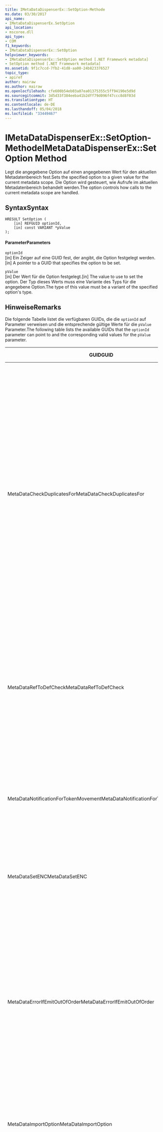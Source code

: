 ```yaml
---
title: IMetaDataDispenserEx::SetOption-Methode
ms.date: 03/30/2017
api_name:
- IMetaDataDispenserEx.SetOption
api_location:
- mscoree.dll
api_type:
- COM
f1_keywords:
- IMetaDataDispenserEx::SetOption
helpviewer_keywords:
- IMetaDataDispenserEx::SetOption method [.NET Framework metadata]
- SetOption method [.NET Framework metadata]
ms.assetid: 9f1c7ccd-7fb2-41d8-aa00-24b823376527
topic_type:
- apiref
author: mairaw
ms.author: mairaw
ms.openlocfilehash: cfe600b54eb03a07ea01375355c5ff94190e5d9d
ms.sourcegitcommit: 3d5d33f384eeba41b2dff79d096f47ccc8d8f03d
ms.translationtype: HT
ms.contentlocale: de-DE
ms.lasthandoff: 05/04/2018
ms.locfileid: "33449467"
---
```

# <a name="imetadatadispenserexsetoption-method"></a><span data-ttu-id="2e1bb-102">IMetaDataDispenserEx::SetOption-Methode</span><span class="sxs-lookup"><span data-stu-id="2e1bb-102">IMetaDataDispenserEx::SetOption Method</span></span>
<span data-ttu-id="2e1bb-103">Legt die angegebene Option auf einen angegebenen Wert für den aktuellen Metadatenbereich fest.</span><span class="sxs-lookup"><span data-stu-id="2e1bb-103">Sets the specified option to a given value for the current metadata scope.</span></span> <span data-ttu-id="2e1bb-104">Die Option wird gesteuert, wie Aufrufe im aktuellen Metadatenbereich behandelt werden.</span><span class="sxs-lookup"><span data-stu-id="2e1bb-104">The option controls how calls to the current metadata scope are handled.</span></span>  
  
## <a name="syntax"></a><span data-ttu-id="2e1bb-105">Syntax</span><span class="sxs-lookup"><span data-stu-id="2e1bb-105">Syntax</span></span>  
  
```  
HRESULT SetOption (  
    [in] REFGUID optionId,   
    [in] const VARIANT *pValue  
);  
```  
  
#### <a name="parameters"></a><span data-ttu-id="2e1bb-106">Parameter</span><span class="sxs-lookup"><span data-stu-id="2e1bb-106">Parameters</span></span>  
 `optionId`  
 <span data-ttu-id="2e1bb-107">[in] Ein Zeiger auf eine GUID fest, der angibt, die Option festgelegt werden.</span><span class="sxs-lookup"><span data-stu-id="2e1bb-107">[in] A pointer to a GUID that specifies the option to be set.</span></span>  
  
 `pValue`  
 <span data-ttu-id="2e1bb-108">[in] Der Wert für die Option festgelegt.</span><span class="sxs-lookup"><span data-stu-id="2e1bb-108">[in] The value to use to set the option.</span></span> <span data-ttu-id="2e1bb-109">Der Typ dieses Werts muss eine Variante des Typs für die angegebene Option.</span><span class="sxs-lookup"><span data-stu-id="2e1bb-109">The type of this value must be a variant of the specified option's type.</span></span>  
  
## <a name="remarks"></a><span data-ttu-id="2e1bb-110">Hinweise</span><span class="sxs-lookup"><span data-stu-id="2e1bb-110">Remarks</span></span>  
 <span data-ttu-id="2e1bb-111">Die folgende Tabelle listet die verfügbaren GUIDs, die die `optionId` auf Parameter verweisen und die entsprechende gültige Werte für die `pValue` Parameter.</span><span class="sxs-lookup"><span data-stu-id="2e1bb-111">The following table lists the available GUIDs that the `optionId` parameter can point to and the corresponding valid values for the `pValue` parameter.</span></span>  
  
|<span data-ttu-id="2e1bb-112">GUID</span><span class="sxs-lookup"><span data-stu-id="2e1bb-112">GUID</span></span>|<span data-ttu-id="2e1bb-113">Beschreibung</span><span class="sxs-lookup"><span data-stu-id="2e1bb-113">Description</span></span>|<span data-ttu-id="2e1bb-114">`pValue` Parameter</span><span class="sxs-lookup"><span data-stu-id="2e1bb-114">`pValue` Parameter</span></span>|  
|----------|-----------------|------------------------|  
|<span data-ttu-id="2e1bb-115">MetaDataCheckDuplicatesFor</span><span class="sxs-lookup"><span data-stu-id="2e1bb-115">MetaDataCheckDuplicatesFor</span></span>|<span data-ttu-id="2e1bb-116">Steuert, welche Elemente auf Duplikate überprüft werden.</span><span class="sxs-lookup"><span data-stu-id="2e1bb-116">Controls which items are checked for duplicates.</span></span> <span data-ttu-id="2e1bb-117">Bei jedem Aufruf ein [IMetaDataEmit](../../../../docs/framework/unmanaged-api/metadata/imetadataemit-interface.md) Methode, die ein neues Element erstellt, bitten Sie die Methode überprüft, ob das Element im aktuellen Gültigkeitsbereich bereits vorhanden ist.</span><span class="sxs-lookup"><span data-stu-id="2e1bb-117">Each time you call an [IMetaDataEmit](../../../../docs/framework/unmanaged-api/metadata/imetadataemit-interface.md) method that creates a new item, you can ask the method to check whether the item already exists in the current scope.</span></span> <span data-ttu-id="2e1bb-118">Sie können beispielsweise überprüfen, das Vorhandensein des `mdMethodDef` Elemente; in diesem Fall beim Aufruf [IMetaDataEmit:: DefineMethod](../../../../docs/framework/unmanaged-api/metadata/imetadataemit-definemethod-method.md), überprüft die Methode im aktuellen Bereich nicht bereits vorhanden ist.</span><span class="sxs-lookup"><span data-stu-id="2e1bb-118">For example, you can check for the existence of `mdMethodDef` items; in this case, when you call [IMetaDataEmit::DefineMethod](../../../../docs/framework/unmanaged-api/metadata/imetadataemit-definemethod-method.md), it will check that the method does not already exist in the current scope.</span></span> <span data-ttu-id="2e1bb-119">Diese Überprüfung verwendet den Schlüssel, der eine bestimmte Methode eindeutig identifiziert: übergeordneter Typ, Name und Signatur.</span><span class="sxs-lookup"><span data-stu-id="2e1bb-119">This check uses the key that uniquely identifies a given method: parent type, name, and signature.</span></span>|<span data-ttu-id="2e1bb-120">Muss eine Variante des Typs UI4 sein und darf eine Kombination der Werte für die [CorCheckDuplicatesFor](../../../../docs/framework/unmanaged-api/metadata/corcheckduplicatesfor-enumeration.md) Enumeration.</span><span class="sxs-lookup"><span data-stu-id="2e1bb-120">Must be a variant of type UI4, and must contain a combination of the values of the [CorCheckDuplicatesFor](../../../../docs/framework/unmanaged-api/metadata/corcheckduplicatesfor-enumeration.md) enumeration.</span></span>|  
|<span data-ttu-id="2e1bb-121">MetaDataRefToDefCheck</span><span class="sxs-lookup"><span data-stu-id="2e1bb-121">MetaDataRefToDefCheck</span></span>|<span data-ttu-id="2e1bb-122">Steuert, die welche Elemente auf die verwiesen wird, werden in Definitionen konvertiert.</span><span class="sxs-lookup"><span data-stu-id="2e1bb-122">Controls which referenced items are converted to definitions.</span></span> <span data-ttu-id="2e1bb-123">Standardmäßig wird das Metadatenmodul den Code optimieren, indem Sie ein Element verwiesen wird, der Definition konvertieren, wenn das Element verwiesen wird, tatsächlich im aktuellen Bereich definiert ist.</span><span class="sxs-lookup"><span data-stu-id="2e1bb-123">By default, the metadata engine will optimize the code by converting a referenced item to its definition if the referenced item is actually defined in the current scope.</span></span>|<span data-ttu-id="2e1bb-124">Muss eine Variante des Typs UI4 sein und darf eine Kombination der Werte für die [CorRefToDefCheck](../../../../docs/framework/unmanaged-api/metadata/correftodefcheck-enumeration.md) Enumeration.</span><span class="sxs-lookup"><span data-stu-id="2e1bb-124">Must be a variant of type UI4, and must contain a combination of the values of the [CorRefToDefCheck](../../../../docs/framework/unmanaged-api/metadata/correftodefcheck-enumeration.md) enumeration.</span></span>|  
|<span data-ttu-id="2e1bb-125">MetaDataNotificationForTokenMovement</span><span class="sxs-lookup"><span data-stu-id="2e1bb-125">MetaDataNotificationForTokenMovement</span></span>|<span data-ttu-id="2e1bb-126">Steuerelemente, die die Token ordnet auftritt, während ein Zusammenführen von Metadaten Rückrufe zu generieren.</span><span class="sxs-lookup"><span data-stu-id="2e1bb-126">Controls which token remaps occurring during a metadata merge generate callbacks.</span></span> <span data-ttu-id="2e1bb-127">Verwenden der [IMetaDataEmit:: SetHandler](../../../../docs/framework/unmanaged-api/metadata/imetadataemit-sethandler-method.md) Methode zum Herstellen der [IMapToken](../../../../docs/framework/unmanaged-api/metadata/imaptoken-interface.md) Schnittstelle.</span><span class="sxs-lookup"><span data-stu-id="2e1bb-127">Use the [IMetaDataEmit::SetHandler](../../../../docs/framework/unmanaged-api/metadata/imetadataemit-sethandler-method.md) method to establish your [IMapToken](../../../../docs/framework/unmanaged-api/metadata/imaptoken-interface.md) interface.</span></span>|<span data-ttu-id="2e1bb-128">Muss eine Variante des Typs UI4 sein und darf eine Kombination der Werte für die [CorNotificationForTokenMovement](../../../../docs/framework/unmanaged-api/metadata/cornotificationfortokenmovement-enumeration.md) Enumeration.</span><span class="sxs-lookup"><span data-stu-id="2e1bb-128">Must be a variant of type UI4, and must contain a combination of the values of the [CorNotificationForTokenMovement](../../../../docs/framework/unmanaged-api/metadata/cornotificationfortokenmovement-enumeration.md) enumeration.</span></span>|  
|<span data-ttu-id="2e1bb-129">MetaDataSetENC</span><span class="sxs-lookup"><span data-stu-id="2e1bb-129">MetaDataSetENC</span></span>|<span data-ttu-id="2e1bb-130">Steuert das Verhalten von bearbeiten und Fortfahren (ENC).</span><span class="sxs-lookup"><span data-stu-id="2e1bb-130">Controls the behavior of edit-and-continue (ENC).</span></span> <span data-ttu-id="2e1bb-131">Nur einen Modus Verhalten kann zu einem Zeitpunkt festgelegt werden.</span><span class="sxs-lookup"><span data-stu-id="2e1bb-131">Only one mode of behavior can be set at a time.</span></span>|<span data-ttu-id="2e1bb-132">Muss eine Variante des Typs UI4 sein und darf der Wert der [CorSetENC](../../../../docs/framework/unmanaged-api/metadata/corsetenc-enumeration.md) Enumeration.</span><span class="sxs-lookup"><span data-stu-id="2e1bb-132">Must be a variant of type UI4, and must contain a value of the [CorSetENC](../../../../docs/framework/unmanaged-api/metadata/corsetenc-enumeration.md) enumeration.</span></span> <span data-ttu-id="2e1bb-133">Der Wert ist eine Bitmaske.</span><span class="sxs-lookup"><span data-stu-id="2e1bb-133">The value is not a bitmask.</span></span>|  
|<span data-ttu-id="2e1bb-134">MetaDataErrorIfEmitOutOfOrder</span><span class="sxs-lookup"><span data-stu-id="2e1bb-134">MetaDataErrorIfEmitOutOfOrder</span></span>|<span data-ttu-id="2e1bb-135">Steuert, welche Fehler ausgegeben,-außerhalb der normalen Reihenfolge Rückrufe zu generieren.</span><span class="sxs-lookup"><span data-stu-id="2e1bb-135">Controls which emitted-out-of-order errors generate callbacks.</span></span> <span data-ttu-id="2e1bb-136">Ausgeben von Metadaten, die außerhalb der Reihenfolge ist nicht schwerwiegend. Wenn Sie Metadaten in eine Bestellung, die vom Metadatenmodul bevorzugt wird auszugeben, die Metadaten ist jedoch kompakter und kann daher effizienter durchsucht werden.</span><span class="sxs-lookup"><span data-stu-id="2e1bb-136">Emitting metadata out of order is not fatal; however, if you emit metadata in an order that is favored by the metadata engine, the metadata is more compact and therefore can be more efficiently searched.</span></span> <span data-ttu-id="2e1bb-137">Verwenden der `IMetaDataEmit::SetHandler` Methode zum Herstellen der [IMetaDataError](../../../../docs/framework/unmanaged-api/metadata/imetadataerror-interface.md) Schnittstelle.</span><span class="sxs-lookup"><span data-stu-id="2e1bb-137">Use the `IMetaDataEmit::SetHandler` method to establish your [IMetaDataError](../../../../docs/framework/unmanaged-api/metadata/imetadataerror-interface.md) interface.</span></span>|<span data-ttu-id="2e1bb-138">Muss eine Variante des Typs UI4 sein und darf eine Kombination der Werte für die [CorErrorIfEmitOutOfOrder](../../../../docs/framework/unmanaged-api/metadata/corerrorifemitoutoforder-enumeration.md) Enumeration.</span><span class="sxs-lookup"><span data-stu-id="2e1bb-138">Must be a variant of type UI4, and must contain a combination of the values of the [CorErrorIfEmitOutOfOrder](../../../../docs/framework/unmanaged-api/metadata/corerrorifemitoutoforder-enumeration.md) enumeration.</span></span>|  
|<span data-ttu-id="2e1bb-139">MetaDataImportOption</span><span class="sxs-lookup"><span data-stu-id="2e1bb-139">MetaDataImportOption</span></span>|<span data-ttu-id="2e1bb-140">Steuert, welche Arten von Elementen, die während eines ENC gelöscht wurden, die durch ein Enumerator abgerufen werden.</span><span class="sxs-lookup"><span data-stu-id="2e1bb-140">Controls which kinds of items that were deleted during an ENC are retrieved by an enumerator.</span></span>|<span data-ttu-id="2e1bb-141">Muss eine Variante des Typs UI4 sein und darf eine Kombination der Werte für die [CorImportOptions-Enumeration](../../../../docs/framework/unmanaged-api/metadata/corimportoptions-enumeration.md) Enumeration.</span><span class="sxs-lookup"><span data-stu-id="2e1bb-141">Must be a variant of type UI4, and must contain a combination of the values of the [CorImportOptions Enumeration](../../../../docs/framework/unmanaged-api/metadata/corimportoptions-enumeration.md) enumeration.</span></span>|  
|<span data-ttu-id="2e1bb-142">MetaDataThreadSafetyOptions</span><span class="sxs-lookup"><span data-stu-id="2e1bb-142">MetaDataThreadSafetyOptions</span></span>|<span data-ttu-id="2e1bb-143">Steuert, ob das Metadatenmodul Leser/Schreibersperre sperren, gewährleisteten Threadsicherheit erhält.</span><span class="sxs-lookup"><span data-stu-id="2e1bb-143">Controls whether the metadata engine obtains reader/writer locks, thereby ensuring thread safety.</span></span> <span data-ttu-id="2e1bb-144">Standardmäßig nimmt das Modul an, dass der Zugriff durch den Aufrufer Singlethread ist, sodass keine Sperren abgerufen werden.</span><span class="sxs-lookup"><span data-stu-id="2e1bb-144">By default, the engine assumes that access is single-threaded by the caller, so no locks are obtained.</span></span> <span data-ttu-id="2e1bb-145">Clients sind zuständig für die Verwaltung von richtigen Threadsynchronisierung, wenn die Metadaten-API verwendet.</span><span class="sxs-lookup"><span data-stu-id="2e1bb-145">Clients are responsible for maintaining proper thread synchronization when using the metadata API.</span></span>|<span data-ttu-id="2e1bb-146">Muss eine Variante des Typs UI4 sein und darf der Wert der [CorThreadSafetyOptions](../../../../docs/framework/unmanaged-api/metadata/corthreadsafetyoptions-enumeration.md) Enumeration.</span><span class="sxs-lookup"><span data-stu-id="2e1bb-146">Must be a variant of type UI4, and must contain a value of the [CorThreadSafetyOptions](../../../../docs/framework/unmanaged-api/metadata/corthreadsafetyoptions-enumeration.md) enumeration.</span></span> <span data-ttu-id="2e1bb-147">Der Wert ist eine Bitmaske.</span><span class="sxs-lookup"><span data-stu-id="2e1bb-147">The value is not a bitmask.</span></span>|  
|<span data-ttu-id="2e1bb-148">MetaDataGenerateTCEAdapters</span><span class="sxs-lookup"><span data-stu-id="2e1bb-148">MetaDataGenerateTCEAdapters</span></span>|<span data-ttu-id="2e1bb-149">Steuert, ob das Type Library Importer-Tool die eng verkoppelten Ereignis (TCE)-Adapter für COM-Connection Point Container generiert werden sollen.</span><span class="sxs-lookup"><span data-stu-id="2e1bb-149">Controls whether the type library importer should generate the tightly coupled event (TCE) adapters for COM connection point containers.</span></span>|<span data-ttu-id="2e1bb-150">Muss eine Variante vom Typ bool fest.</span><span class="sxs-lookup"><span data-stu-id="2e1bb-150">Must be a variant of type BOOL.</span></span> <span data-ttu-id="2e1bb-151">Wenn `pValue` festgelegt ist, um `true`, Type Library Importer-Tool generiert die TCE-Adapter.</span><span class="sxs-lookup"><span data-stu-id="2e1bb-151">If `pValue` is set to `true`, the type library importer generates the TCE adapters.</span></span>|  
|<span data-ttu-id="2e1bb-152">MetaDataTypeLibImportNamespace</span><span class="sxs-lookup"><span data-stu-id="2e1bb-152">MetaDataTypeLibImportNamespace</span></span>|<span data-ttu-id="2e1bb-153">Gibt einen nicht standardmäßigen Namespace für die Typbibliothek, die importiert wird.</span><span class="sxs-lookup"><span data-stu-id="2e1bb-153">Specifies a non-default namespace for the type library that is being imported.</span></span>|<span data-ttu-id="2e1bb-154">Hierbei muss es sich um einen null-Wert oder eine Variante des BSTR-Typ sein.</span><span class="sxs-lookup"><span data-stu-id="2e1bb-154">Must be either a null value or a variant of type BSTR.</span></span> <span data-ttu-id="2e1bb-155">Wenn `pValue` ist ein null-Wert, der aktuelle Namespace ist auf null festgelegt; andernfalls, der aktuelle Namespace festgelegt ist, auf die Zeichenfolge, die in der Variante BSTR-Typ gespeichert ist.</span><span class="sxs-lookup"><span data-stu-id="2e1bb-155">If `pValue` is a null value, the current namespace is set to null; otherwise, the current namespace is set to the string that is held in the variant's BSTR type.</span></span>|  
|<span data-ttu-id="2e1bb-156">MetaDataLinkerOptions</span><span class="sxs-lookup"><span data-stu-id="2e1bb-156">MetaDataLinkerOptions</span></span>|<span data-ttu-id="2e1bb-157">Steuert, ob der Linker eine Assembly oder eine .NET Framework-Modul-Datei generieren soll.</span><span class="sxs-lookup"><span data-stu-id="2e1bb-157">Controls whether the linker should generate an assembly or a .NET Framework module file.</span></span>|<span data-ttu-id="2e1bb-158">Muss eine Variante des Typs UI4 sein und darf eine Kombination der Werte für die [CorLinkerOptions](../../../../docs/framework/unmanaged-api/metadata/corlinkeroptions-enumeration.md) Enumeration.</span><span class="sxs-lookup"><span data-stu-id="2e1bb-158">Must be a variant of type UI4, and must contain a combination of the values of the [CorLinkerOptions](../../../../docs/framework/unmanaged-api/metadata/corlinkeroptions-enumeration.md) enumeration.</span></span>|  
|<span data-ttu-id="2e1bb-159">MetaDataRuntimeVersion</span><span class="sxs-lookup"><span data-stu-id="2e1bb-159">MetaDataRuntimeVersion</span></span>|<span data-ttu-id="2e1bb-160">Gibt die Version der common Language Runtime für die dieses Image erstellt wurde.</span><span class="sxs-lookup"><span data-stu-id="2e1bb-160">Specifies the version of the common language runtime against which this image was built.</span></span> <span data-ttu-id="2e1bb-161">Die Version wird als eine Zeichenfolge, z. B. "Version"1.0.3705 gespeichert.</span><span class="sxs-lookup"><span data-stu-id="2e1bb-161">The version is stored as a string, such as "v1.0.3705".</span></span>|<span data-ttu-id="2e1bb-162">Hierbei muss es sich um einen null-Wert, ein VT_EMPTY-Wert oder eine Variante des BSTR-Typ sein.</span><span class="sxs-lookup"><span data-stu-id="2e1bb-162">Must be a null value, a VT_EMPTY value, or a variant of type BSTR.</span></span> <span data-ttu-id="2e1bb-163">Wenn `pValue` ist null, wird die Laufzeitversion festgelegt auf Null.</span><span class="sxs-lookup"><span data-stu-id="2e1bb-163">If `pValue` is null, the runtime version is set to null.</span></span> <span data-ttu-id="2e1bb-164">Wenn `pValue` VT_EMPTY, ist die Version wird festgelegt, um einen Standardwert, der von der Version von Mscorwks.dll gezogen wird, anhand derer die Metadatencode ausgeführt wird.</span><span class="sxs-lookup"><span data-stu-id="2e1bb-164">If `pValue` is VT_EMPTY, the version is set to a default value, which is drawn from the version of Mscorwks.dll within which the metadata code is running.</span></span> <span data-ttu-id="2e1bb-165">Andernfalls wird die Laufzeitversion auf die Zeichenfolge festgelegt, die in der Variante BSTR-Typ gespeichert ist.</span><span class="sxs-lookup"><span data-stu-id="2e1bb-165">Otherwise, the runtime version is set to the string that is held in the variant's BSTR type.</span></span>|  
|<span data-ttu-id="2e1bb-166">MetaDataMergerOptions</span><span class="sxs-lookup"><span data-stu-id="2e1bb-166">MetaDataMergerOptions</span></span>|<span data-ttu-id="2e1bb-167">Gibt Optionen für das Zusammenführen von Metadaten.</span><span class="sxs-lookup"><span data-stu-id="2e1bb-167">Specifies options for merging metadata.</span></span>|<span data-ttu-id="2e1bb-168">Muss eine Variante des Typs UI4 sein und darf eine Kombination der Werte für die `MergeFlags` -Enumeration, die in der Datei "CorHdr.h" beschrieben wird.</span><span class="sxs-lookup"><span data-stu-id="2e1bb-168">Must be a variant of type UI4, and must contain a combination of the values of the `MergeFlags` enumeration, which is described in the CorHdr.h file.</span></span>|  
|<span data-ttu-id="2e1bb-169">MetaDataPreserveLocalRefs</span><span class="sxs-lookup"><span data-stu-id="2e1bb-169">MetaDataPreserveLocalRefs</span></span>|<span data-ttu-id="2e1bb-170">Deaktiviert Optimierung von lokalen Verweisen in Definitionen.</span><span class="sxs-lookup"><span data-stu-id="2e1bb-170">Disables optimizing local references into definitions.</span></span>|<span data-ttu-id="2e1bb-171">Muss enthalten eine Kombination der Werte für die [CorLocalRefPreservation](../../../../docs/framework/unmanaged-api/metadata/corlocalrefpreservation-enumeration.md) Enumeration.</span><span class="sxs-lookup"><span data-stu-id="2e1bb-171">Must contain a combination of the values of the [CorLocalRefPreservation](../../../../docs/framework/unmanaged-api/metadata/corlocalrefpreservation-enumeration.md) enumeration.</span></span>|  
  
## <a name="requirements"></a><span data-ttu-id="2e1bb-172">Anforderungen</span><span class="sxs-lookup"><span data-stu-id="2e1bb-172">Requirements</span></span>  
 <span data-ttu-id="2e1bb-173">**Plattform:** finden Sie unter [Systemanforderungen](../../../../docs/framework/get-started/system-requirements.md).</span><span class="sxs-lookup"><span data-stu-id="2e1bb-173">**Platform:** See [System Requirements](../../../../docs/framework/get-started/system-requirements.md).</span></span>  
  
 <span data-ttu-id="2e1bb-174">**Header:** Cor.h</span><span class="sxs-lookup"><span data-stu-id="2e1bb-174">**Header:** Cor.h</span></span>  
  
 <span data-ttu-id="2e1bb-175">**Bibliothek:** als Ressource in MsCorEE.dll verwendet</span><span class="sxs-lookup"><span data-stu-id="2e1bb-175">**Library:** Used as a resource in MsCorEE.dll</span></span>  
  
 <span data-ttu-id="2e1bb-176">**.NET Framework-Versionen:** [!INCLUDE[net_current_v10plus](../../../../includes/net-current-v10plus-md.md)]</span><span class="sxs-lookup"><span data-stu-id="2e1bb-176">**.NET Framework Versions:** [!INCLUDE[net_current_v10plus](../../../../includes/net-current-v10plus-md.md)]</span></span>  
  
## <a name="see-also"></a><span data-ttu-id="2e1bb-177">Siehe auch</span><span class="sxs-lookup"><span data-stu-id="2e1bb-177">See Also</span></span>  
 [<span data-ttu-id="2e1bb-178">IMetaDataDispenserEx-Schnittstelle</span><span class="sxs-lookup"><span data-stu-id="2e1bb-178">IMetaDataDispenserEx Interface</span></span>](../../../../docs/framework/unmanaged-api/metadata/imetadatadispenserex-interface.md)  
 [<span data-ttu-id="2e1bb-179">IMetaDataDispenser-Schnittstelle</span><span class="sxs-lookup"><span data-stu-id="2e1bb-179">IMetaDataDispenser Interface</span></span>](../../../../docs/framework/unmanaged-api/metadata/imetadatadispenser-interface.md)
